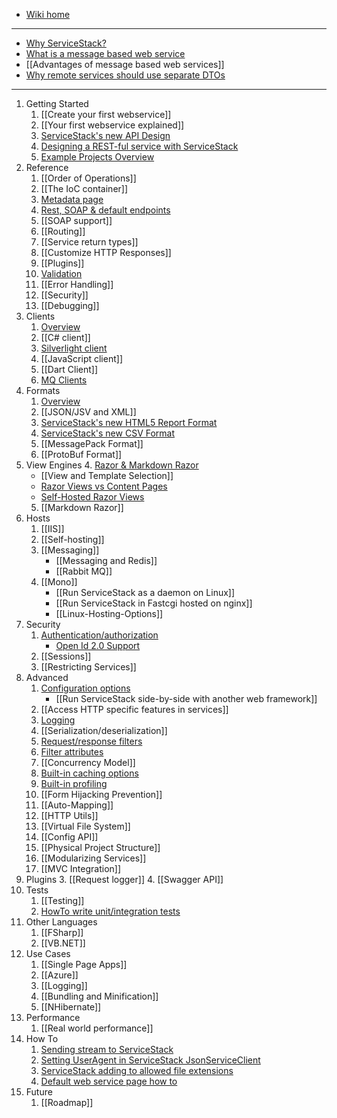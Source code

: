  - [Wiki home](https://github.com/ServiceStack/ServiceStack/wiki)

***  

 - [Why ServiceStack?](https://github.com/ServiceStack/ServiceStack/wiki/Why-Servicestack)
  - [What is a message based web service](https://github.com/ServiceStack/ServiceStack/wiki/What-is-a-message-based-web-service)
  - [[Advantages of message based web services]]
  - [Why remote services should use separate DTOs](http://stackoverflow.com/a/15369736/85785)

***

1. Getting Started
    1. [[Create your first webservice]]
    2. [[Your first webservice explained]]
    3. [ServiceStack's new API Design](https://github.com/ServiceStack/ServiceStack/wiki/New-API)
    4. [Designing a REST-ful service with ServiceStack](http://stackoverflow.com/a/15235822/85785)
    5. [Example Projects Overview](http://stackoverflow.com/a/15869816/85785)
2. Reference
    1. [[Order of Operations]]
    2. [[The IoC container]]
    3. [Metadata page](https://github.com/ServiceStack/ServiceStack/wiki/Metadata-page)
    4. [Rest, SOAP & default endpoints](https://github.com/ServiceStack/ServiceStack/wiki/Endpoints)
    5. [[SOAP support]]
    6. [[Routing]]
    7. [[Service return types]]
    8. [[Customize HTTP Responses]]
    9. [[Plugins]]
    10. [Validation](https://github.com/ServiceStack/ServiceStack/wiki/Validation)
    11. [[Error Handling]]
    12. [[Security]]
    13. [[Debugging]]
3. Clients
    1. [Overview](https://github.com/ServiceStack/ServiceStack/wiki/Clients-overview)
    2. [[C# client]]
    3. [Silverlight client](https://github.com/ServiceStack/ServiceStack/wiki/SilverlightServiceClient)
    4. [[JavaScript client]]
    5. [[Dart Client]]
    6. [MQ Clients](https://github.com/ServiceStack/ServiceStack/wiki/Messaging)
4. Formats
    1. [Overview](https://github.com/ServiceStack/ServiceStack/wiki/Formats)
    2. [[JSON/JSV and XML]]
    3. [ServiceStack's new HTML5 Report Format](https://github.com/ServiceStack/ServiceStack/wiki/HTML5ReportFormat)
    4. [ServiceStack's new CSV Format](https://github.com/ServiceStack/ServiceStack/wiki/ServiceStack-CSV-Format)
    5. [[MessagePack Format]]
    6. [[ProtoBuf Format]]
5. View Engines
    4. [Razor & Markdown Razor](http://razor.servicestack.net/)
      - [[View and Template Selection]]
      - [Razor Views vs Content Pages](http://stackoverflow.com/questions/13206038/servicestack-razor-default-page/13206221#13206221)
      - [Self-Hosted Razor Views](http://www.ienablemuch.com/2012/12/self-hosting-servicestack-serving.html) 
    5. [[Markdown Razor]]
6. Hosts
    1. [[IIS]]
    2. [[Self-hosting]]
    3. [[Messaging]]
        - [[Messaging and Redis]]
        - [[Rabbit MQ]]
    4. [[Mono]]
        - [[Run ServiceStack as a daemon on Linux]]
        - [[Run ServiceStack in Fastcgi hosted on nginx]]
        - [[Linux-Hosting-Options]]
7. Security
    1. [Authentication/authorization](https://github.com/ServiceStack/ServiceStack/wiki/Authentication-and-authorization)
       - [Open Id 2.0 Support](https://github.com/ServiceStack/ServiceStack/wiki/OpenId)
    2. [[Sessions]]
    3. [[Restricting Services]]
8. Advanced
    1. [Configuration options](https://github.com/ServiceStack/ServiceStack/wiki/Configuration-options)
        - [[Run ServiceStack side-by-side with another web framework]]
    2. [[Access HTTP specific features in services]]
    3. [Logging](https://github.com/ServiceStack/ServiceStack/wiki/Logging)
    4. [[Serialization/deserialization]]
    5. [Request/response filters](https://github.com/ServiceStack/ServiceStack/wiki/Request-and-response-filters)
    6. [Filter attributes](https://github.com/ServiceStack/ServiceStack/wiki/Filter-attributes)
    7. [[Concurrency Model]]
    8. [Built-in caching options](https://github.com/ServiceStack/ServiceStack/wiki/Caching)
    9. [Built-in profiling](https://github.com/ServiceStack/ServiceStack/wiki/Built-in-profiling)
    10. [[Form Hijacking Prevention]]
    11. [[Auto-Mapping]]
    12. [[HTTP Utils]]
    13. [[Virtual File System]]
    14. [[Config API]]
    15. [[Physical Project Structure]]
    16. [[Modularizing Services]]
    17. [[MVC Integration]]
9. Plugins
    3. [[Request logger]]
    4. [[Swagger API]]
10. Tests
    1. [[Testing]] 
    2. [HowTo write unit/integration tests](https://github.com/ServiceStack/ServiceStack/wiki/HowTo-write-unit-integration-tests)
11. Other Languages
    1. [[FSharp]]
    2. [[VB.NET]]
12. Use Cases
    1. [[Single Page Apps]] 
    2. [[Azure]]
    3. [[Logging]] 
    4. [[Bundling and Minification]]
    5. [[NHibernate]] 
13. Performance
    1. [[Real world performance]] 
14. How To
    1. [Sending stream to ServiceStack](http://www.codeproject.com/Articles/501608/SendingplusstreamplustoplusServiceStack)
    2. [Setting UserAgent in ServiceStack JsonServiceClient](http://www.serverside-developer.com/2012/09/setting-useragent-in-servicestack.html)
    3. [ServiceStack adding to allowed file extensions](http://jaspreetchahal.org/servicestack-adding-to-allowed-file-extensions/)
    4. [Default web service page how to](http://jaspreetchahal.org/servicestack-default-web-index-page/)
15. Future
    1. [[Roadmap]]